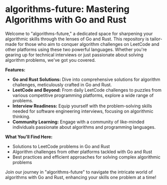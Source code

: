 # algorithms-future: Mastering Algorithms with Go and Rust

Welcome to "algorithms-future," a dedicated space for sharpening your algorithmic skills through the lenses of Go and Rust. This repository is tailor-made for those who aim to conquer algorithm challenges on LeetCode and other platforms using these two powerful languages. Whether you're gearing up for technical interviews or just passionate about solving algorithm problems, we've got you covered.

**Features:**

- **Go and Rust Solutions:** Dive into comprehensive solutions for algorithm challenges, meticulously crafted in Go and Rust.
- **LeetCode and Beyond:** From daily LeetCode challenges to puzzles from various competitive programming platforms, explore a wide range of problems.
- **Interview Readiness:** Equip yourself with the problem-solving skills needed for software engineering interviews, focusing on algorithmic thinking.
- **Community Learning:** Engage with a community of like-minded individuals passionate about algorithms and programming languages.

**What You'll Find Here:**

- Solutions to LeetCode problems in Go and Rust
- Algorithm challenges from other platforms tackled with Go and Rust
- Best practices and efficient approaches for solving complex algorithmic problems

Join our journey in "algorithms-future" to navigate the intricate world of algorithms with Go and Rust, enhancing your skills one problem at a time!